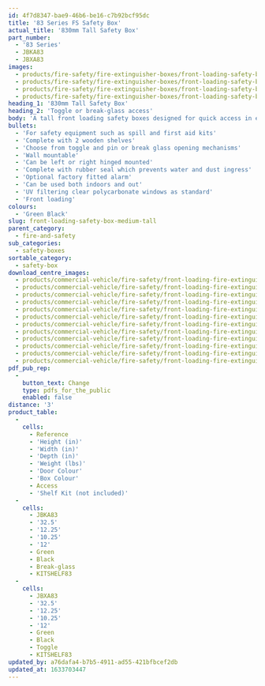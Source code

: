 ```yaml
---
id: 4f7d8347-bae9-46b6-be16-c7b92bcf95dc
title: '83 Series FS Safety Box'
actual_title: '830mm Tall Safety Box'
part_number:
  - '83 Series'
  - JBKA83
  - JBXA83
images:
  - products/fire-safety/fire-extinguisher-boxes/front-loading-safety-boxes/83/images-lr/Product_Image_776x776_(518x518_focus_area)-JBXA83_01.jpg
  - products/fire-safety/fire-extinguisher-boxes/front-loading-safety-boxes/83/images-lr/Product_Image_776x776_(518x518_focus_area)-JBKA83_01.jpg
  - products/fire-safety/fire-extinguisher-boxes/front-loading-safety-boxes/83/images-lr/Product_Image_776x776_(518x518_focus_area)-JBXA83_02.jpg
  - products/fire-safety/fire-extinguisher-boxes/front-loading-safety-boxes/83/images-lr/Product_Image_776x776_(518x518_focus_area)-JBXA83_03.jpg
heading_1: '830mm Tall Safety Box'
heading_2: 'Toggle or break-glass access'
body: 'A tall front loading safety boxes designed for quick access in emergency situations.'
bullets:
  - 'For safety equipment such as spill and first aid kits'
  - 'Complete with 2 wooden shelves'
  - 'Choose from toggle and pin or break glass opening mechanisms'
  - 'Wall mountable'
  - 'Can be left or right hinged mounted'
  - 'Complete with rubber seal which prevents water and dust ingress'
  - 'Optional factory fitted alarm'
  - 'Can be used both indoors and out'
  - 'UV filtering clear polycarbonate windows as standard'
  - 'Front loading'
colours:
  - 'Green Black'
slug: front-loading-safety-box-medium-tall
parent_category:
  - fire-and-safety
sub_categories:
  - safety-boxes
sortable_category:
  - safety-box
download_centre_images:
  - products/commercial-vehicle/fire-safety/front-loading-fire-extinguisher-boxes/83/images-hr/JBKE83_001.jpg
  - products/commercial-vehicle/fire-safety/front-loading-fire-extinguisher-boxes/83/images-hr/JBKE83_002.jpg
  - products/commercial-vehicle/fire-safety/front-loading-fire-extinguisher-boxes/83/images-hr/JBKE83_003.jpg
  - products/commercial-vehicle/fire-safety/front-loading-fire-extinguisher-boxes/83/images-hr/JBKE83_004.jpg
  - products/commercial-vehicle/fire-safety/front-loading-fire-extinguisher-boxes/83/images-hr/JBXE83_001.jpg
  - products/commercial-vehicle/fire-safety/front-loading-fire-extinguisher-boxes/83/images-hr/JBXE83_002.jpg
  - products/commercial-vehicle/fire-safety/front-loading-fire-extinguisher-boxes/83/images-hr/JBXE83_003.jpg
  - products/commercial-vehicle/fire-safety/front-loading-fire-extinguisher-boxes/83/images-hr/JBXE83_004.jpg
  - products/commercial-vehicle/fire-safety/front-loading-fire-extinguisher-boxes/83/images-hr/JBXE83_03.jpg
  - products/commercial-vehicle/fire-safety/front-loading-fire-extinguisher-boxes/83/images-hr/JBXR83_001.jpg
  - products/commercial-vehicle/fire-safety/front-loading-fire-extinguisher-boxes/83/images-hr/JBXR83_002.jpg
  - products/commercial-vehicle/fire-safety/front-loading-fire-extinguisher-boxes/83/images-hr/JBXR83_003.jpg
pdf_pub_rep:
  -
    button_text: Change
    type: pdfs_for_the_public
    enabled: false
distance: '3'
product_table:
  -
    cells:
      - Reference
      - 'Height (in)'
      - 'Width (in)'
      - 'Depth (in)'
      - 'Weight (lbs)'
      - 'Door Colour'
      - 'Box Colour'
      - Access
      - 'Shelf Kit (not included)'
  -
    cells:
      - JBKA83
      - '32.5'
      - '12.25'
      - '10.25'
      - '12'
      - Green
      - Black
      - Break-glass
      - KITSHELF83
  -
    cells:
      - JBXA83
      - '32.5'
      - '12.25'
      - '10.25'
      - '12'
      - Green
      - Black
      - Toggle
      - KITSHELF83
updated_by: a76dafa4-b7b5-4911-ad55-421bfbcef2db
updated_at: 1633703447
---
```

